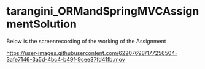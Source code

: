 # tarangini_ORMandSpringMVCAssignmentSolution

Below is the screenrecording of the working of the Assignment


https://user-images.githubusercontent.com/62207698/177256504-3afe7146-3a5d-4bc4-b49f-9cee37fd41fb.mov
